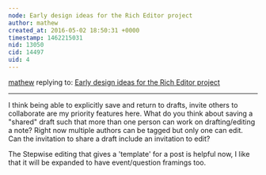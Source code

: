 ```yaml
---
node: Early design ideas for the Rich Editor project
author: mathew
created_at: 2016-05-02 18:50:31 +0000
timestamp: 1462215031
nid: 13050
cid: 14497
uid: 4
---
```




[mathew](../profile/mathew) replying to: [Early design ideas for the Rich Editor project](../notes/warren/04-29-2016/early-design-ideas-for-the-rich-editor-project)

----
I think being able to explicitly save and return to drafts, invite others to collaborate are my priority features here.  What do you think about saving a "shared" draft such that more than one person can work on drafting/editing a note?   Right now multiple authors can be tagged but only one can edit.  Can the invitation to share a draft include an invitation to edit?

The Stepwise editing  that gives a 'template' for a post is helpful now, I like that it will be expanded to have event/question framings too.



